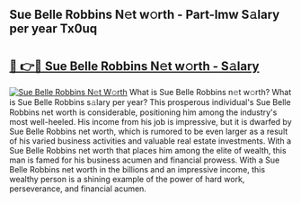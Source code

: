 ## Sue Belle Robbins N𝚎t w𝚘rth - Part-lmw S𝚊lary per year Tx0uq

# <h2><a href="http://gc4b34u.nevu.top/?p=Sue+Belle+Robbins">🔗 👉🔴 Sue Belle Robbins N𝚎t w𝚘rth - S𝚊lary</a></h2>

[![Sue Belle Robbins N𝚎t W𝚘rth](https://i.imgur.com/Oavwk0R.jpeg)](http://gc4b34u.nevu.top/?p=Sue+Belle+Robbins)
What is Sue Belle Robbins n𝚎t w𝚘rth? What is Sue Belle Robbins s𝚊lary per year?
This prosperous individual's Sue Belle Robbins net worth is considerable, positioning him among the industry's most well-heeled. His income from his job is impressive, but it is dwarfed by Sue Belle Robbins net worth, which is rumored to be even larger as a result of his varied business activities and valuable real estate investments. With a Sue Belle Robbins net worth that places him among the elite of wealth, this man is famed for his business acumen and financial prowess. With a Sue Belle Robbins net worth in the billions and an impressive income, this wealthy person is a shining example of the power of hard work, perseverance, and financial acumen.
